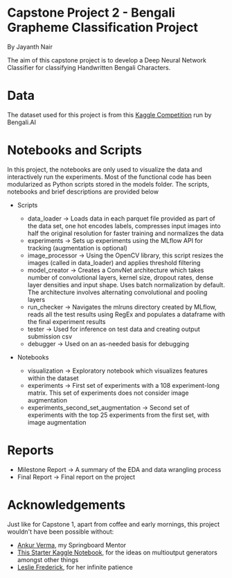 # Capstone Project 2 - Bengali Grapheme Classification Project

By Jayanth Nair

The aim of this capstone project is to develop a Deep Neural Network Classifier for classifying Handwritten Bengali Characters. 

# Data
The dataset used for this project is from this [Kaggle Competition](https://www.kaggle.com/c/bengaliai-cv19) run by Bengali.AI

# Notebooks and Scripts
In this project, the notebooks are only used to visualize the data and interactively run the experiments. Most of the functional code has been modularized as Python scripts stored in the models folder. The scripts, notebooks and brief descriptions are provided below
  - Scripts
    - data_loader -> Loads data in each parquet file provided as part of the data set, one hot encodes labels, compresses input images into half the original resolution for faster training and normalizes the data
    - experiments -> Sets up experiments using the MLflow API for tracking (augmentation is optional)
    - image_processor -> Using the OpenCV library, this script resizes the images (called in data_loader) and applies threshold filtering
    - model_creator -> Creates a ConvNet architecture which takes number of convolutional layers, kernel size, dropout rates, dense layer densities and input shape.  Uses batch normalization by default. The architecture involves alternating convolutional and pooling layers
    - run_checker -> Navigates the mlruns directory created by MLflow, reads all the test results using RegEx and populates a dataframe with the final experiment results
    - tester -> Used for inference on test data and creating output submission csv 
    - debugger -> Used on an as-needed basis for debugging

  - Notebooks
    - visualization -> Exploratory notebook which visualizes features within the dataset
    - experiments -> First set of  experiments with a 108 experiment-long matrix. This set of experiments does not consider image augmentation
    - experiments_second_set_augmentation -> Second set of experiments with the top 25 experiments from the first set, with image augmentation

# Reports
  - Milestone Report -> A summary of the EDA and data wrangling process
  - Final Report -> Final report on the project

# Acknowledgements
Just like for Capstone 1, apart from coffee and early mornings, this project wouldn't have been possible without:
- [Ankur Verma](https://github.com/ankurv857), my Springboard Mentor
- [This Starter Kaggle Notebook](https://www.kaggle.com/kaushal2896/bengali-graphemes-starter-eda-multi-output-cnn), for the ideas on multioutput generators amongst other things
- [Leslie Frederick](https://github.com/lfrederick2106), for her infinite patience